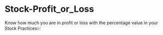 # Stock-Profit_or_Loss
Know how much you are in profit or loss with the percentage value in your Stock Practices💹


